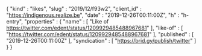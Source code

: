 {
  "kind" : "likes",
  "slug" : "2019/12/f93w2",
  "client_id" : "https://indigenous.realize.be",
  "date" : "2019-12-26T00:11:00Z",
  "h" : "h-entry",
  "properties" : {
    "name" : [ "Like of https://twitter.com/edent/status/1209929485488967681" ],
    "like-of" : [ "https://twitter.com/edent/status/1209929485488967681" ],
    "published" : [ "2019-12-26T00:11:00Z" ],
    "syndication" : [ "https://brid.gy/publish/twitter" ]
  }
}
